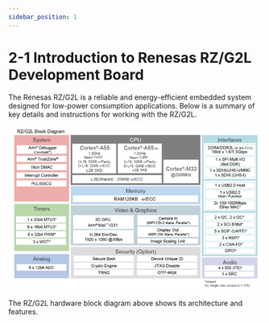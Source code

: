 ```yaml
---
sidebar_position: 1
---
```


# 2-1 Introduction to Renesas RZ/G2L Development Board

The Renesas RZ/G2L is a reliable and energy-efficient embedded system designed for low-power consumption applications. Below is a summary of key details and instructions for working with the RZ/G2L.

![block_dia](./img/2-1-0.png)

The RZ/G2L hardware block diagram above shows its architecture and features.

